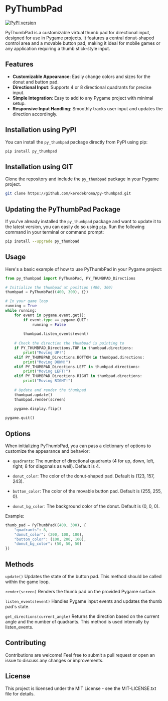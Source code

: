 # PyThumbPad

[![PyPI version](https://badge.fury.io/py/py-thumbpad.svg?version=latest)](https://badge.fury.io/py/py-thumbpad)

PyThumbPad is a customizable virtual thumb pad for directional input, designed for use in Pygame projects. It features a central donut-shaped control area and a movable button pad, making it ideal for mobile games or any application requiring a thumb stick-style input.

## Features

- **Customizable Appearance**: Easily change colors and sizes for the donut and button pad.
- **Directional Input**: Supports 4 or 8 directional quadrants for precise input.
- **Simple Integration**: Easy to add to any Pygame project with minimal setup.
- **Responsive Input Handling**: Smoothly tracks user input and updates the direction accordingly.

## Installation using PyPI

You can install the `py_thumbpad` package directly from PyPI using pip:

```bash
pip install py_thumbpad
```

## Installation using GIT

Clone the repository and include the `py_thumbpad` package in your Pygame project.

```bash
git clone https://github.com/kerodekroma/py-thumbpad.git
```

## Updating the PyThumbPad Package

If you've already installed the `py_thumbpad` package and want to update it to the latest version, you can easily do so using `pip`. Run the following command in your terminal or command prompt:

```bash
pip install --upgrade py_thumbpad
```

## Usage
Here's a basic example of how to use PyThumbPad in your Pygame project:

```py
from py_thumbpad import PyThumbPad, PY_THUMBPAD_Directions

# Initialize the thumbpad at position (400, 300)
thumbpad = PyThumbPad((400, 300), {})

# In your game loop
running = True
while running:
    for event in pygame.event.get():
        if event.type == pygame.QUIT:
            running = False
        
        thumbpad.listen_events(event)
    
    # Check the direction the thumbpad is pointing to
    if PY_THUMBPAD_Directions.TOP in thumbpad.directions:
        print("Moving UP!")
    elif PY_THUMBPAD_Directions.BOTTOM in thumbpad.directions:
        print("Moving DOWN!")
    elif PY_THUMBPAD_Directions.LEFT in thumbpad.directions:
        print("Moving LEFT!")
    elif PY_THUMBPAD_Directions.RIGHT in thumbpad.directions:
        print("Moving RIGHT!")
    
    # Update and render the thumbpad
    thumbpad.update()
    thumbpad.render(screen)
    
    pygame.display.flip()

pygame.quit()
```

## Options

When initializing PyThumbPad, you can pass a dictionary of options to customize the appearance and behavior:

- `quadrants`: The number of directional quadrants (4 for up, down, left, right; 8 for diagonals as well). Default is 4.

- `donut_color`: The color of the donut-shaped pad. Default is (123, 157, 243).

- `button_color`: The color of the movable button pad. Default is (255, 255, 0).

- `donut_bg_color`: The background color of the donut. Default is (0, 0, 0).

Example:

```py
thumb_pad = PyThumbPad((400, 300), {
    "quadrants": 8,
    "donut_color": (200, 100, 100),
    "button_color": (100, 200, 100),
    "donut_bg_color": (50, 50, 50)
})
```

## Methods

`update()`
Updates the state of the button pad. This method should be called within the game loop.

`render(screen)`
Renders the thumb pad on the provided Pygame surface.

`listen_events(event)`
Handles Pygame input events and updates the thumb pad's state.

`get_directions(current_angle)`
Returns the direction based on the current angle and the number of quadrants. This method is used internally by listen_events.

## Contributing

Contributions are welcome! Feel free to submit a pull request or open an issue to discuss any changes or improvements.

## License
This project is licensed under the MIT License - see the MIT-LICENSE.txt file for details.

